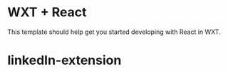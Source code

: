 # WXT + React

This template should help get you started developing with React in WXT.
# linkedIn-extension
